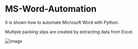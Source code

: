 # MS-Word-Automation

It is shown how to automate Microsoft Word with Python.

Multiple packing slips are created by extracting data from Excel.

![image](https://user-images.githubusercontent.com/106476037/196534042-c1388498-acee-4f76-ade2-593f2fe1772d.png)
